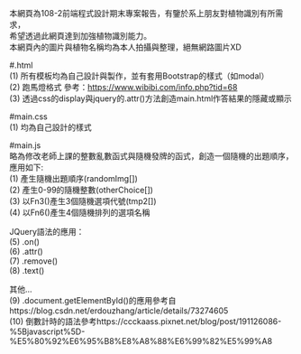 本網頁為108-2前端程式設計期末專案報告，有鑒於系上朋友對植物識別有所需求，  
希望透過此網頁達到加強植物識別能力。  
本網頁內的圖片與植物名稱均為本人拍攝與整理，絕無網路圖片XD  

#.html  
(1) 所有模板均為自己設計與製作，並有套用Bootstrap的樣式（如modal）  
(2) 跑馬燈格式 參考：https://www.wibibi.com/info.php?tid=68  
(3) 透過css的display與jquery的.attr()方法創造main.html作答結果的隱藏或顯示  


#main.css  
(1) 均為自己設計的樣式  

#main.js  
略為修改老師上課的整數亂數函式與隨機發牌的函式，創造一個隨機的出題順序，應用如下:  
(1) 產生隨機出題順序(randomImg[])  
(2) 產生0-99的隨機整數(otherChoice[])  
(3) 以Fn3()產生3個隨機選項代號(tmp2[])  
(4) 以Fn6()產生4個隨機排列的選項名稱  
  
JQuery語法的應用：  
(5) .on()  
(6) .attr()  
(7) .remove()  
(8) .text()  
  
其他...  
(9) .document.getElementById()的應用參考自https://blog.csdn.net/erdouzhang/article/details/73274605  
(10) 倒數計時的語法參考https://ccckaass.pixnet.net/blog/post/191126086-%5Bjavascript%5D-%E5%80%92%E6%95%B8%E8%A8%88%E6%99%82%E5%99%A8  
